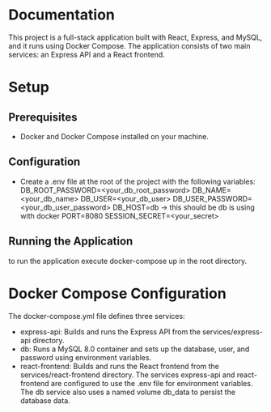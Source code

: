 # Documentation

This project is a full-stack application built with React, Express, and MySQL, and it runs using Docker Compose. The application consists of two main services: an Express API and a React frontend.

# Setup

## Prerequisites

- Docker and Docker Compose installed on your machine.

## Configuration

- Create a .env file at the root of the project with the following variables:
  DB_ROOT_PASSWORD=<your_db_root_password>
  DB_NAME=<your_db_name>
  DB_USER=<your_db_user>
  DB_USER_PASSWORD=<your_db_user_password>
  DB_HOST=db -> this should be db is using with docker
  PORT=8080
  SESSION_SECRET=<your_secret>

## Running the Application

to run the application execute docker-compose up in the root directory.

# Docker Compose Configuration

The docker-compose.yml file defines three services:

- express-api: Builds and runs the Express API from the services/express-api directory.
- db: Runs a MySQL 8.0 container and sets up the database, user, and password using environment variables.
- react-frontend: Builds and runs the React frontend from the services/react-frontend directory.
  The services express-api and react-frontend are configured to use the .env file for environment variables. The db service also uses a named volume db_data to persist the database data.
